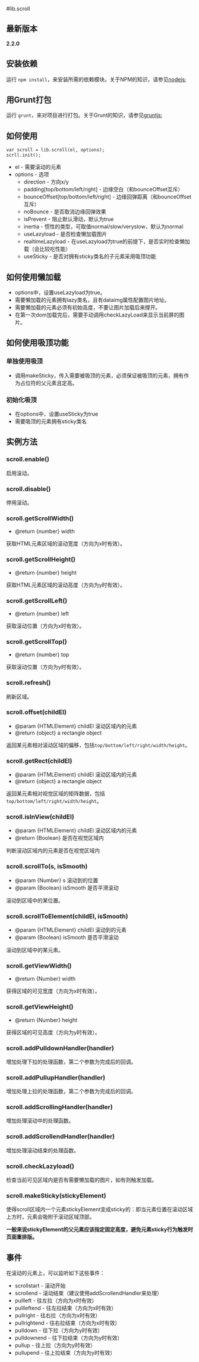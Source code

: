 #lib.scroll

## 最新版本

**2.2.0**

## 安装依赖

运行 `npm install`，来安装所需的依赖模块。关于NPM的知识，请参见[nodejs](http://nodejs.org/);

## 用Grunt打包

运行 `grunt`，来对项目进行打包。关于Grunt的知识，请参见[gruntjs](http://gruntjs.com/);

## 如何使用

	var scroll = lib.scroll(el, options);
	scrll.init();

- el - 需要滚动的元素
- options - 选项
	- direction - 方向x/y
	- padding[top/bottom/left/right] - 边缘空白（和bounceOffset互斥）
	- bounceOffset[top/bottom/left/right] - 边缘回弹距离（和bounceOffset互斥）
	- noBounce - 是否取消边缘回弹效果
	- isPrevent - 阻止默认滑动，默认为true
	- inertia - 惯性的类型，可取值normal/slow/veryslow，默认为normal
	- useLazyload - 是否检查懒加载图片
	- realtimeLazyload - 在useLazyload为true的前提下，是否实时检查懒加载（会比较吃性能）
	- useSticky - 是否对拥有sticky类名的子元素采用吸顶功能

## 如何使用懒加载

* options中，设置useLazyload为true。
* 需要懒加载的元素拥有lazy类名，且有dataimg属性配置图片地址。
* 需要懒加载的元素必须有初始高度，不要让图片加载后来撑开。
* 在第一次dom加载完后，需要手动调用checkLazyLoad来显示当前屏的图片。


## 如何使用吸顶功能

### 单独使用吸顶

* 调用makeSticky，传入需要被吸顶的元素，必须保证被吸顶的元素，拥有作为占位符的父元素且定高。

### 初始化吸顶

* 在options中，设置useSticky为true
* 需要吸顶的元素拥有sticky类名

## 实例方法

### scroll.enable()

启用滚动。

### scroll.disable()

停用滚动。

### scroll.getScrollWidth()

* @return {number} width

获取HTML元素区域的滚动宽度（方向为x时有效）。

### scroll.getScrollHeight()

* @return {number} height

获取HTML元素区域的滚动高度（方向为y时有效）。

### scroll.getScrollLeft()

* @return {number} left

获取滚动位置（方向为x时有效）。

### scroll.getScrollTop()

* @return {number} top

获取滚动位置（方向为y时有效）。

### scroll.refresh()

刷新区域。

### scroll.offset(childEl)

* @param {HTMLElement} childEl 滚动区域内的元素
* @return {object} a rectangle object

返回某元素相对滚动区域的偏移，包括`top/bottom/left/right/width/height`。

### scroll.getRect(childEl)

* @param {HTMLElement} childEl 滚动区域内的元素
* @return {object} a rectangle object

返回某元素相对视觉区域的矩阵数据，包括`top/bottom/left/right/width/height`。

### scroll.isInView(childEl)

* @param {HTMLElement} childEl 滚动区域内的元素
* @return {Boolean} 是否在视觉区域内

判断滚动区域内的元素是否在视觉区域内

### scroll.scrollTo(s, isSmooth)

* @param {Number} s 滚动到的位置
* @param {Boolean} isSmooth 是否平滑滚动

滚动到区域中的某位置。

### scroll.scrollToElement(childEl, isSmooth)

* @param {HTMLElement} childEl 滚动到的元素
* @param {Boolean} isSmooth 是否平滑滚动

滚动到区域中的某元素。

### scroll.getViewWidth()

* @return {Number} width

获得区域的可见宽度（方向为x时有效）。

### scroll.getViewHeight()

* @return {Number} height

获得区域的可见高度（方向为y时有效）。

### scroll.addPulldownHandler(handler)

增加处理下拉的处理函数，第二个参数为完成后的回调。

### scroll.addPullupHandler(handler)

增加处理上拉的处理函数，第二个参数为完成后的回调。

### scroll.addScrollingHandler(handler)

增加处理滚动中的处理函数。

### scroll.addScrollendHandler(handler)

增加处理滚动结束的处理函数。

### scroll.checkLazyload()

检查当前可见区域内是否有需要懒加载的图片，如有则触发加载。

### scroll.makeSticky(stickyElement)

使得scroll区域内一个元素stickyElement变成sticky的：即当元素位置在滚动区域上方时，元素会吸附于滚动区域顶部。

**一般来说stickyElement的父元素应该指定固定高度，避免元素sticky行为触发时页面重排版。**

## 事件

在滚动的元素上，可以监听如下这些事件：

- scrollstart - 滚动开始
- scrollend - 滚动结束（建议使用addScrollendHandler来处理）
- pullleft - 往左拉（方向为x时有效）
- pullleftend - 往左拉结束（方向为x时有效）
- pullright - 往右拉（方向为x时有效）
- pullrightend - 往右拉结束（方向为x时有效）
- pulldown - 往下拉（方向为y时有效）
- pulldownend - 往下拉结束（方向为y时有效）
- pullup - 往上拉（方向为y时有效）
- pullupend - 往上拉结束（方向为y时有效）